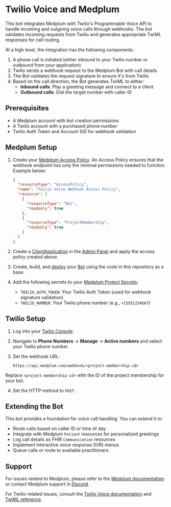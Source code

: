# Twilio Voice and Medplum

This bot integrates Medplum with Twilio's Programmable Voice API to handle incoming and outgoing voice calls through webhooks. The bot validates incoming requests from Twilio and generates appropriate TwiML responses for call routing.

At a high level, the integration has the following components:

1. A phone call is initiated (either inbound to your Twilio number or outbound from your application)
2. Twilio sends a webhook request to the Medplum Bot with call details
3. The Bot validates the request signature to ensure it's from Twilio
4. Based on the call direction, the Bot generates TwiML to either:
   - **Inbound calls**: Play a greeting message and connect to a client
   - **Outbound calls**: Dial the target number with caller ID

## Prerequisites

- A Medplum account with bot creation permissions
- A Twilio account with a purchased phone number
- Twilio Auth Token and Account SID for webhook validation

## Medplum Setup

1. Create your [Medplum Access Policy](https://www.medplum.com/docs/access/access-policies#resource-type). An Access Policy ensures that the webhook endpoint has only the minimal permissions needed to function. Example below:

   ```json
   {
     "resourceType": "AccessPolicy",
     "name": "Twilio Voice Webhook Access Policy",
     "resource": [
       {
         "resourceType": "Bot",
         "readonly": true
       },
       {
         "resourceType": "ProjectMembership",
         "readonly": true
       }
     ]
   }
   ```

2. Create a [ClientApplication](https://www.medplum.com/docs/auth/methods/client-credentials) in the [Admin Panel](https://app.medplum.com/admin/project) and apply the access policy created above.

3. Create, build, and [deploy](https://www.medplum.com/docs/bots/bots-in-production#deploying-your-bot) your [Bot](https://www.medplum.com/docs/bots/bot-basics) using the code in this repository as a base.

4. Add the following secrets to your [Medplum Project Secrets](https://app.medplum.com/admin/secrets):
   - `TWILIO_AUTH_TOKEN`: Your Twilio Auth Token (used for webhook signature validation)
   - `TWILIO_NUMBER`: Your Twilio phone number (e.g., `+15551234567`)

## Twilio Setup

1. Log into your [Twilio Console](https://console.twilio.com/).

2. Navigate to **Phone Numbers** → **Manage** → **Active numbers** and select your Twilio phone number.

3. Set the webhook URL:

   ```url
   https://api.medplum.com/webhook/<project-membership-id>
   ```
   
Replace `<project-membership-id>` with the ID of the project membership for your bot.

4. Set the HTTP method to `POST`.

## Extending the Bot

This bot provides a foundation for voice call handling. You can extend it to:

- Route calls based on caller ID or time of day  
- Integrate with Medplum `Patient` resources for personalized greetings
- Log call details as FHIR `Communication` resources
- Implement interactive voice response (IVR) menus
- Queue calls or route to available practitioners

## Support

For issues related to Medplum, please refer to the [Medplum documentation](https://www.medplum.com/docs) or contact Medplum support in [Discord](https://discord.gg/medplum).

For Twilio-related issues, consult the [Twilio Voice documentation](https://www.twilio.com/docs/voice) and [TwiML reference](https://www.twilio.com/docs/voice/twiml).
